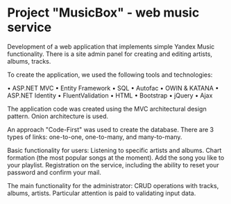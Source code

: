 # Project "MusicBox" - web music service

Development of a web application that implements simple Yandex Music functionality. There is a site admin panel for creating and editing artists, albums, tracks.

To create the application, we used the following tools and technologies:

• ASP.NET MVC
• Entity Framework
• SQL
• Autofac
• OWIN & KATANA
• ASP.NET Identity
• FluentValidation
• HTML
• Bootstrap
• jQuery
• Ajax

The application code was created using the MVC architectural design pattern. Onion architecture is used.

An approach "Code-First" was used to create the database. There are 3 types of links: one-to-one, one-to-many, and many-to-many.

Basic functionality for users: Listening to specific artists and albums. Chart formation (the most popular songs at the moment). Add the song you like to your playlist. Registration on the service, including the ability to reset your password and confirm your mail.

The main functionality for the administrator: СRUD operations with tracks, albums, artists. Particular attention is paid to validating input data.
